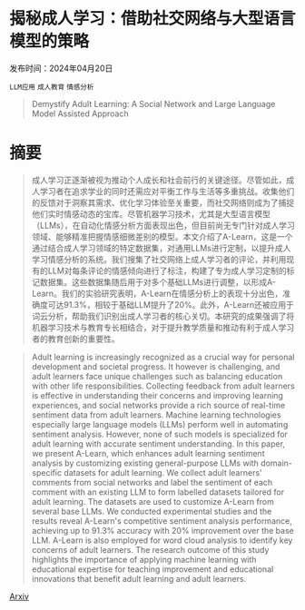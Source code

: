 # 揭秘成人学习：借助社交网络与大型语言模型的策略

发布时间：2024年04月20日

`LLM应用` `成人教育` `情感分析`

> Demystify Adult Learning: A Social Network and Large Language Model Assisted Approach

# 摘要

> 成人学习正逐渐被视为推动个人成长和社会前行的关键途径。尽管如此，成人学习者在追求学业的同时还需应对平衡工作与生活等多重挑战。收集他们的反馈对于洞察其需求、优化学习体验至关重要，而社交网络则成为了捕捉他们实时情感动态的宝库。尽管机器学习技术，尤其是大型语言模型（LLMs），在自动化情感分析方面表现出色，但目前尚无专门针对成人学习领域、能够精准把握情感细微差别的模型。本文介绍了A-Learn，这是一个通过结合成人学习领域的特定数据集，对通用LLMs进行定制，以提升成人学习情感分析的系统。我们搜集了社交网络上成人学习者的评论，并利用现有的LLM对每条评论的情感倾向进行了标注，构建了专为成人学习定制的标记数据集。这些数据集随后用于对多个基础LLMs进行调整，以形成A-Learn。我们的实验研究表明，A-Learn在情感分析上的表现十分出色，准确度可达91.3%，相较于基础LLM提升了20%。此外，A-Learn还被应用于词云分析，帮助我们识别出成人学习者的核心关切。本研究的成果强调了将机器学习技术与教育专长相结合，对于提升教学质量和推动有利于成人学习者的教育创新的重要性。

> Adult learning is increasingly recognized as a crucial way for personal development and societal progress. It however is challenging, and adult learners face unique challenges such as balancing education with other life responsibilities. Collecting feedback from adult learners is effective in understanding their concerns and improving learning experiences, and social networks provide a rich source of real-time sentiment data from adult learners. Machine learning technologies especially large language models (LLMs) perform well in automating sentiment analysis. However, none of such models is specialized for adult learning with accurate sentiment understanding. In this paper, we present A-Learn, which enhances adult learning sentiment analysis by customizing existing general-purpose LLMs with domain-specific datasets for adult learning. We collect adult learners' comments from social networks and label the sentiment of each comment with an existing LLM to form labelled datasets tailored for adult learning. The datasets are used to customize A-Learn from several base LLMs. We conducted experimental studies and the results reveal A-Learn's competitive sentiment analysis performance, achieving up to 91.3% accuracy with 20% improvement over the base LLM. A-Learn is also employed for word cloud analysis to identify key concerns of adult learners. The research outcome of this study highlights the importance of applying machine learning with educational expertise for teaching improvement and educational innovations that benefit adult learning and adult learners.

[Arxiv](https://arxiv.org/abs/2404.13267)